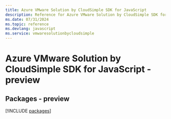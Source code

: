 ```yaml
---
title: Azure VMware Solution by CloudSimple SDK for JavaScript
description: Reference for Azure VMware Solution by CloudSimple SDK for JavaScript
ms.date: 07/31/2024
ms.topic: reference
ms.devlang: javascript
ms.service: vmwaresolutionbycloudsimple
---
```

# Azure VMware Solution by CloudSimple SDK for JavaScript - preview
## Packages - preview
[!INCLUDE [packages](vmware-solution-by-cloudsimple-index.md)]